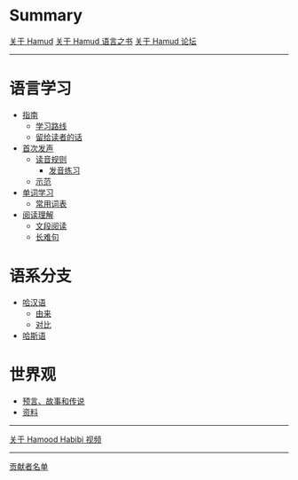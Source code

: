 # Summary

[关于 Hamud](index.md)
[关于 Hamud 语言之书]()
[关于 Hamud 论坛]()

---

# 语言学习

- [指南]()
    - [学习路线]()
    - [留给读者的话]()
- [首次发声]()
    - [读音规则]()
        - [发音练习]()
    - [示范]()
- [单词学习]()
    - [常用词表]()
- [阅读理解]()
    - [文段阅读]()
    - [长难句]()

# 语系分支

- [哈汉语]()
    - [由来]()
    - [对比]()
- [哈斯语]()

# 世界观

- [预言、故事和传说]()
- [资料]()

---

[关于 Hamood Habibi 视频](Hamood_Habibi.md)

---

[贡献者名单](contributors.md)
